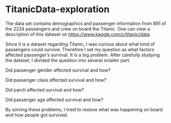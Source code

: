 # TitanicData-exploration
The data set contains demographics and passenger information from 891 of the 2224 passengers and crew on board the Titanic. One can view a description of this dataset on https://www.kaggle.com/c/titanic/data

Since it is a dataset regarding Titanic, I was curious about what kind of passengers could survive. Therefore I set my question as what factors affected passenger’s survival. It is a big problem. After carefully studying the dataset, I divided the question into several smaller part.

Did passenger gender affected survival and how? 

Did passenger class affected survival and how?

Did parch affected survival and how?

Did passenger age affected survival and how?

By solving these problems, I tried to restore what was happening on board and how people got survived.
